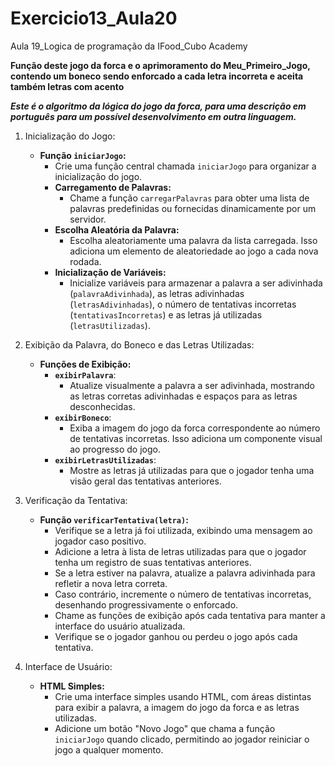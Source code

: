 # Exercicio13_Aula20
Aula 19_Logica de programação da IFood_Cubo Academy

**Função deste jogo da forca e o aprimoramento do Meu_Primeiro_Jogo, contendo um boneco sendo enforcado a cada letra incorreta e aceita também letras com acento**

***Este é o algoritmo da lógica do jogo da forca, para uma descrição em português para um possível desenvolvimento em outra linguagem.***

1) Inicialização do Jogo:
   - **Função `iniciarJogo`:**
      - Crie uma função central chamada `iniciarJogo` para organizar a inicialização do jogo.
      - **Carregamento de Palavras:**
         - Chame a função `carregarPalavras` para obter uma lista de palavras predefinidas ou fornecidas dinamicamente por um servidor.
      - **Escolha Aleatória da Palavra:**
         - Escolha aleatoriamente uma palavra da lista carregada. Isso adiciona um elemento de aleatoriedade ao jogo a cada nova rodada.
      - **Inicialização de Variáveis:**
         - Inicialize variáveis para armazenar a palavra a ser adivinhada (`palavraAdivinhada`), as letras adivinhadas (`letrasAdivinhadas`), o número de tentativas incorretas (`tentativasIncorretas`) e as letras já utilizadas (`letrasUtilizadas`).

2) Exibição da Palavra, do Boneco e das Letras Utilizadas:
   - **Funções de Exibição:**
      - **`exibirPalavra`**:
         - Atualize visualmente a palavra a ser adivinhada, mostrando as letras corretas adivinhadas e espaços para as letras desconhecidas.
      - **`exibirBoneco`**:
         - Exiba a imagem do jogo da forca correspondente ao número de tentativas incorretas. Isso adiciona um componente visual ao progresso do jogo.
      - **`exibirLetrasUtilizadas`**:
         - Mostre as letras já utilizadas para que o jogador tenha uma visão geral das tentativas anteriores.

3) Verificação da Tentativa:
   - **Função `verificarTentativa(letra)`:**
      - Verifique se a letra já foi utilizada, exibindo uma mensagem ao jogador caso positivo.
      - Adicione a letra à lista de letras utilizadas para que o jogador tenha um registro de suas tentativas anteriores.
      - Se a letra estiver na palavra, atualize a palavra adivinhada para refletir a nova letra correta.
      - Caso contrário, incremente o número de tentativas incorretas, desenhando progressivamente o enforcado.
      - Chame as funções de exibição após cada tentativa para manter a interface do usuário atualizada.
      - Verifique se o jogador ganhou ou perdeu o jogo após cada tentativa.

4) Interface de Usuário:
   - **HTML Simples:**
      - Crie uma interface simples usando HTML, com áreas distintas para exibir a palavra, a imagem do jogo da forca e as letras utilizadas.
      - Adicione um botão "Novo Jogo" que chama a função `iniciarJogo` quando clicado, permitindo ao jogador reiniciar o jogo a qualquer momento.
